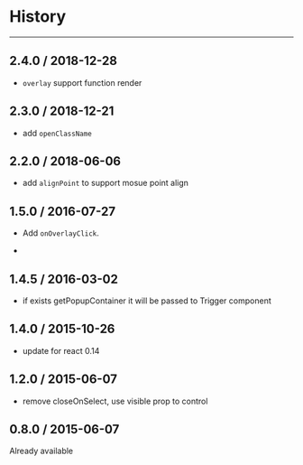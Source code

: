 # History
----

## 2.4.0 / 2018-12-28

- `overlay` support function render

## 2.3.0 / 2018-12-21

- add `openClassName`

## 2.2.0 / 2018-06-06

- add `alignPoint` to support mosue point align

## 1.5.0 / 2016-07-27

- Add `onOverlayClick`.

-

## 1.4.5 / 2016-03-02

- if exists getPopupContainer it will be passed to Trigger component

## 1.4.0 / 2015-10-26

- update for react 0.14

## 1.2.0 / 2015-06-07

- remove closeOnSelect, use visible prop to control

## 0.8.0 / 2015-06-07

Already available
